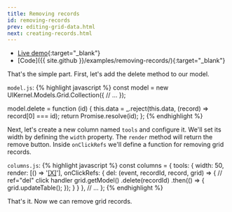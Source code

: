 ```yaml
---
title: Removing records
id: removing-records
prev: editing-grid-data.html
next: creating-records.html
---
```


* [Live demo](/examples/removing-records/){:target="_blank"}
* [Code]({{ site.github }}/examples/removing-records/){:target="_blank"}

That's the simple part. First, let's add the delete method to our model.

`model.js`:
{% highlight javascript %}
const model = new UIKernel.Models.Grid.Collection({
  // ...
});

model.delete = function (id) {
  this.data = _.reject(this.data, (record) => record[0] === id);
  return Promise.resolve(id);
};
{% endhighlight %}

Next, let's create a new column named `tools` and configure it. We'll set its width by defining the `width` property.
The `render` method will return the remove button.
Inside `onClickRefs` we'll define a function for removing grid records.

`columns.js`:
{% highlight javascript %}
const columns = {
  tools: {
      width: 50,
      render: [() => '<a href="javascript:void(0)" ref="del">[X]</a>'],
      onClickRefs: {
        del: (event, recordId, record, grid) => { // ref="del" click handler
          grid.getModel()
            .delete(recordId)
            .then(() => {
              grid.updateTable();
            });
        }
      }
    },
  // ...
};
{% endhighlight %}

That's it. Now we can remove grid records.
